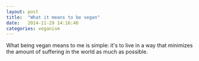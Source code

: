 ```yaml
---
layout: post
title:  "What it means to be vegan"
date:   2014-11-29 14:16:46
categories: veganism
---
```

What being vegan means to me is simple: it's to live in a way that minimizes the amount of suffering in the world as much as possible.